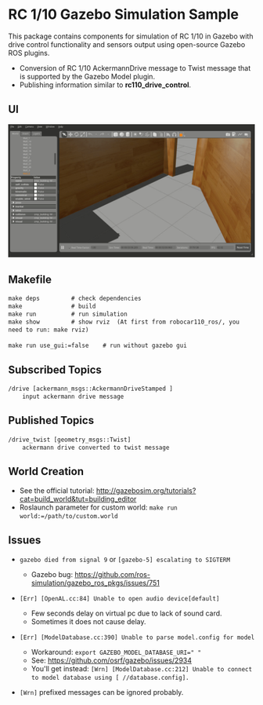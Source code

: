 # RC 1/10 Gazebo Simulation Sample

This package contains components for simulation of RC 1/10 in Gazebo with drive control functionality and sensors output using open-source Gazebo ROS plugins.

* Conversion of RC 1/10 AckermannDrive message to Twist message that is supported by the Gazebo Model plugin.
* Publishing information similar to **rc110_drive_control**.

## UI
![](docs/gazebo.gif)

## Makefile

```
make deps         # check dependencies
make              # build
make run          # run simulation
make show         # show rviz  (At first from robocar110_ros/, you need to run: make rviz)

make run use_gui:=false    # run without gazebo gui
```

## Subscribed Topics

```
/drive [ackermann_msgs::AckermannDriveStamped ]
    input ackermann drive message
```

## Published Topics

```
/drive_twist [geometry_msgs::Twist]
    ackermann drive converted to twist message
```

## World Creation

* See the official tutorial: http://gazebosim.org/tutorials?cat=build_world&tut=building_editor
* Roslaunch parameter for custom world: `make run world:=/path/to/custom.world`

## Issues

* `gazebo died from signal 9` or `[gazebo-5] escalating to SIGTERM`
    * Gazebo bug: https://github.com/ros-simulation/gazebo_ros_pkgs/issues/751

* `[Err] [OpenAL.cc:84] Unable to open audio device[default]`
    * Few seconds delay on virtual pc due to lack of sound card.
    * Sometimes it does not cause delay.

* `[Err] [ModelDatabase.cc:390] Unable to parse model.config for model`
    * Workaround: `export GAZEBO_MODEL_DATABASE_URI=" "`
    * See: https://github.com/osrf/gazebo/issues/2934
    * You'll get instead: `[Wrn] [ModelDatabase.cc:212] Unable to connect to model database using [ //database.config].`

* `[Wrn]` prefixed messages can be ignored probably.

